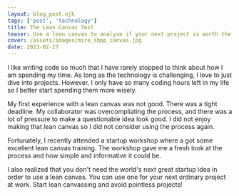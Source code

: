 ```yaml
---
layout: blog_post.njk
tags: ['post', 'technology']
title: The Lean Canvas Test
teaser: Use a lean canvas to analyse if your next project is worth the time.
cover: /assets/images/miro_sbpp_canvas.jpg
date: 2023-02-27
---
```


I like writing code so much that I have rarely stopped to think about how I am spending my time. As long as the technology is challenging, I love to just dive into projects. However, I only have so many coding hours left in my life so I better start spending them more wisely.

My first experience with a lean canvas was not good. There was a tight deadline. My collaborator was overcompliating the process, and there was a lot of pressure to make a questionable idea look good. I did not enjoy making that lean canvas so I did not consider using the process again.

Fortunately, I recently attended a startup workshop where a got some excellent lean canvas training. The workshop gave me a fresh look at the process and how simple and informative it could be.

I also realized that you don't need the world's next great startup idea in order to use a lean canvas. You can use one for your next ordinary project at work. Start lean canvassing and avoid pointless projects!